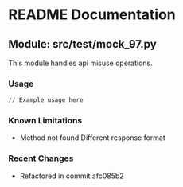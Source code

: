 # README Documentation

## Module: src/test/mock_97.py

This module handles api misuse operations.

### Usage

```python
// Example usage here
```

### Known Limitations

- Method not found Different response format

### Recent Changes

- Refactored in commit afc085b2

